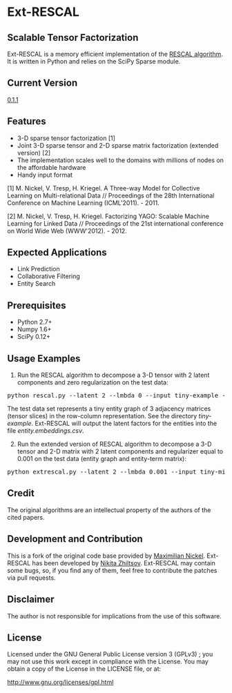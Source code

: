 Ext-RESCAL
=================

Scalable Tensor Factorization
------------------------------

Ext-RESCAL is a memory efficient implementation of the [RESCAL algorithm](http://www.cip.ifi.lmu.de/~nickel/). It is written in Python and relies on the SciPy Sparse module.

Current Version
------------
[0.1.1](https://github.com/nzhiltsov/Ext-RESCAL/archive/0.1.1.zip)

Features
------------

* 3-D sparse tensor factorization [1]
* Joint 3-D sparse tensor and 2-D sparse matrix factorization (extended version) [2]
* The implementation scales well to the domains with millions of nodes on the affordable hardware
* Handy input format

[1] M. Nickel, V. Tresp, H. Kriegel. A Three-way Model for Collective Learning on Multi-relational Data // Proceedings of the 28th International Conference on Machine Learning (ICML'2011). - 2011. 

[2] M. Nickel, V. Tresp, H. Kriegel. Factorizing YAGO: Scalable Machine Learning for Linked Data // Proceedings of the 21st international conference on World Wide Web (WWW'2012). - 2012.

Expected Applications
----------------------
* Link Prediction
* Collaborative Filtering
* Entity Search

Prerequisites
----------------------
* Python 2.7+
* Numpy 1.6+
* SciPy 0.12+

Usage Examples
----------------------

1) Run the RESCAL algorithm to decompose a 3-D tensor with 2 latent components and zero regularization on the test data:

<pre>python rescal.py --latent 2 --lmbda 0 --input tiny-example --outputentities entity.embeddings.csv --log rescal.log</pre>

The test data set represents a tiny entity graph of 3 adjacency matrices (tensor slices) in the row-column representation. See the directory <i>tiny-example</i>.  Ext-RESCAL will output the latent factors for the entities into the file <i>entity.embeddings.csv</i>.

2) Run the extended version of RESCAL algorithm to decompose a 3-D tensor and 2-D matrix with 2 latent components and regularizer equal to 0.001 on the test data (entity graph and entity-term matrix):

<pre>python extrescal.py --latent 2 --lmbda 0.001 --input tiny-mixed-example --outputentities entity.embeddings.csv --outputterms term.embeddings.csv --log extrescal.log</pre>


Credit
----------------------

The original algorithms are an intellectual property of the authors of the cited papers.

Development and Contribution
----------------------

This is a fork of the original code base provided by [Maximilian Nickel](http://www.cip.ifi.lmu.de/~nickel/). Ext-RESCAL has been developed by [Nikita Zhiltsov](http://cll.niimm.ksu.ru/cms/lang/en_US/main/people/zhiltsov). Ext-RESCAL may contain some bugs, so, if you find any of them, feel free to contribute the patches via pull requests.


Disclaimer
---------------------
The author is not responsible for implications from the use of this software.

License
---------------------

Licensed under the GNU General Public License version 3 (GPLv3) ;
you may not use this work except in compliance with the License.
You may obtain a copy of the License in the LICENSE file, or at:

   http://www.gnu.org/licenses/gpl.html